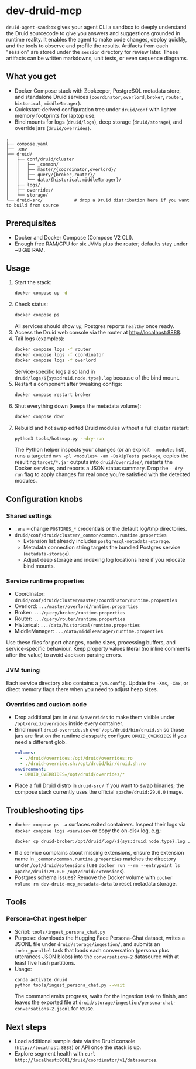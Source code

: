 # dev-druid-mcp

`druid-agent-sandbox` gives your agent CLI a sandbox to deeply understand the Druid sourcecode to give you answers and suggestions grounded in runtime reality. It enables the agent to make code changes, deploy quickly, and the tools to observe and profile the results. Artifacts from each "session" are stored under the `session` directory for review later. These artifacts can be written markdowns, unit tests, or even sequence diagrams.

## What you get
- Docker Compose stack with Zookeeper, PostgreSQL metadata store, and standalone Druid services (`coordinator`, `overlord`, `broker`, `router`, `historical`, `middleManager`).
- Quickstart-derived configuration tree under `druid/conf` with lighter memory footprints for laptop use.
- Bind mounts for logs (`druid/logs`), deep storage (`druid/storage`), and override jars (`druid/overrides`).

```
.
├── compose.yaml
├── .env
├── druid/
│   ├── conf/druid/cluster
│   │   ├── _common/
│   │   ├── master/{coordinator,overlord}/
│   │   ├── query/{broker,router}/
│   │   └── data/{historical,middleManager}/
│   ├── logs/
│   ├── overrides/
│   └── storage/
└── druid-src/            # drop a Druid distribution here if you want to build from source
```

## Prerequisites
- Docker and Docker Compose (Compose V2 CLI).
- Enough free RAM/CPU for six JVMs plus the router; defaults stay under ~8 GiB RAM.

## Usage
1. Start the stack:
   ```bash
   docker compose up -d
   ```
2. Check status:
   ```bash
   docker compose ps
   ```
   All services should show `Up`; Postgres reports `healthy` once ready.
3. Access the Druid web console via the router at <http://localhost:8888>.
4. Tail logs (examples):
   ```bash
   docker compose logs -f router
   docker compose logs -f coordinator
   docker compose logs -f overlord
   ```
   Service-specific logs also land in `druid/logs/${sys:druid.node.type}.log` because of the bind mount.
5. Restart a component after tweaking configs:
   ```bash
   docker compose restart broker
   ```
6. Shut everything down (keeps the metadata volume):
   ```bash
   docker compose down
   ```
7. Rebuild and hot swap edited Druid modules without a full cluster restart:
   ```bash
   python3 tools/hotswap.py --dry-run
   ```
   The Python helper inspects your changes (or an explicit `--modules` list), runs a targeted `mvn -pl <modules> -am -DskipTests package`, copies the resulting `target/*.jar` outputs into `druid/overrides/`, restarts the Docker services, and reports a JSON status summary. Drop the `--dry-run` flag to apply changes for real once you’re satisfied with the detected modules.

## Configuration knobs
### Shared settings
- `.env` – change `POSTGRES_*` credentials or the default log/tmp directories.
- `druid/conf/druid/cluster/_common/common.runtime.properties`
  - Extension list already includes `postgresql-metadata-storage`.
  - Metadata connection string targets the bundled Postgres service (`metadata-storage`).
  - Adjust deep storage and indexing log locations here if you relocate bind mounts.

### Service runtime properties
- Coordinator: `druid/conf/druid/cluster/master/coordinator/runtime.properties`
- Overlord: `.../master/overlord/runtime.properties`
- Broker: `.../query/broker/runtime.properties`
- Router: `.../query/router/runtime.properties`
- Historical: `.../data/historical/runtime.properties`
- MiddleManager: `.../data/middleManager/runtime.properties`

Use these files for port changes, cache sizes, processing buffers, and service-specific behaviour. Keep property values literal (no inline comments after the value) to avoid Jackson parsing errors.

### JVM tuning
Each service directory also contains a `jvm.config`. Update the `-Xms`, `-Xmx`, or direct memory flags there when you need to adjust heap sizes.

### Overrides and custom code
- Drop additional jars in `druid/overrides` to make them visible under `/opt/druid/overrides` inside every container.
- Bind mount `druid-override.sh` over `/opt/druid/bin/druid.sh` so those jars are first on the runtime classpath; configure `DRUID_OVERRIDES` if you need a different glob.
  ```yaml
  volumes:
    - ./druid/overrides:/opt/druid/overrides:ro
    - ./druid-override.sh:/opt/druid/bin/druid.sh:ro
  environment:
    - DRUID_OVERRIDES=/opt/druid/overrides/*
  ```
- Place a full Druid distro in `druid-src/` if you want to swap binaries; the compose stack currently uses the official `apache/druid:29.0.0` image.

## Troubleshooting tips
- `docker compose ps -a` surfaces exited containers. Inspect their logs via `docker compose logs <service>` or copy the on-disk log, e.g.:
  ```bash
  docker cp druid-broker:/opt/druid/log/\${sys:druid.node.type}.log ./broker.log
  ```
- If a service complains about missing extensions, ensure the extension name in `_common/common.runtime.properties` matches the directory under `/opt/druid/extensions` (use `docker run --rm --entrypoint ls apache/druid:29.0.0 /opt/druid/extensions`).
- Postgres schema issues? Remove the Docker volume with `docker volume rm dev-druid-mcp_metadata-data` to reset metadata storage.

## Tools

### Persona-Chat ingest helper
- Script: `tools/ingest_persona_chat.py`
- Purpose: downloads the Hugging Face Persona-Chat dataset, writes a JSONL file under `druid/storage/ingestion/`, and submits an `index_parallel` task that loads each conversation (persona plus utterances JSON blobs) into the `conversations-2` datasource with at least five hash partitions.
- Usage:
  ```bash
  conda activate druid
  python tools/ingest_persona_chat.py --wait
  ```
  The command emits progress, waits for the ingestion task to finish, and leaves the exported file at `druid/storage/ingestion/persona-chat-conversations-2.jsonl` for reuse.

## Next steps
- Load additional sample data via the Druid console (`http://localhost:8888`) or API once the stack is up.
- Explore segment health with `curl http://localhost:8081/druid/coordinator/v1/datasources`.
